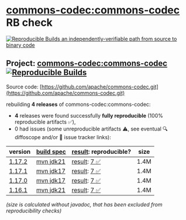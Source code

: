 [commons-codec:commons-codec](https://central.sonatype.com/artifact/commons-codec/commons-codec/versions) RB check
=======

[![Reproducible Builds](https://reproducible-builds.org/images/logos/rb.svg) an independently-verifiable path from source to binary code](https://reproducible-builds.org/)

## Project: [commons-codec:commons-codec](https://central.sonatype.com/artifact/commons-codec/commons-codec/versions) [![Reproducible Builds](https://img.shields.io/endpoint?url=https://raw.githubusercontent.com/jvm-repo-rebuild/reproducible-central/master/content/org/apache/commons/commons-codec/badge.json)](https://github.com/jvm-repo-rebuild/reproducible-central/blob/master/content/org/apache/commons/commons-codec/README.md)

Source code: [https://github.com/apache/commons-codec.git](https://github.com/apache/commons-codec.git)

rebuilding **4 releases** of commons-codec:commons-codec:
- **4** releases were found successfully **fully reproducible** (100% reproducible artifacts :white_check_mark:),
- 0 had issues (some unreproducible artifacts :warning:, see eventual :mag: diffoscope and/or :memo: issue tracker links):

| version | [build spec](/BUILDSPEC.md) | [result](https://reproducible-builds.org/docs/jvm/): reproducible? | size |
| -- | --------- | ------ | -- |
| [1.17.2](https://central.sonatype.com/artifact/commons-codec/commons-codec/1.17.2/pom) | [mvn jdk21](commons-codec-1.17.2.buildspec) | [result](commons-codec-1.17.2.buildinfo): [7 :white_check_mark: ](commons-codec-1.17.2.buildcompare) | 1.4M |
| [1.17.1](https://central.sonatype.com/artifact/commons-codec/commons-codec/1.17.1/pom) | [mvn jdk17](commons-codec-1.17.1.buildspec) | [result](commons-codec-1.17.1.buildinfo): [7 :white_check_mark: ](commons-codec-1.17.1.buildcompare) | 1.4M |
| [1.17.0](https://central.sonatype.com/artifact/commons-codec/commons-codec/1.17.0/pom) | [mvn jdk17](commons-codec-1.17.0.buildspec) | [result](commons-codec-1.17.0.buildinfo): [7 :white_check_mark: ](commons-codec-1.17.0.buildcompare) | 1.4M |
| [1.16.1](https://central.sonatype.com/artifact/commons-codec/commons-codec/1.16.1/pom) | [mvn jdk21](commons-codec-1.16.1.buildspec) | [result](commons-codec-1.16.1.buildinfo): [7 :white_check_mark: ](commons-codec-1.16.1.buildcompare) | 1.4M |

<i>(size is calculated without javadoc, that has been excluded from reproducibility checks)</i>

